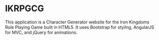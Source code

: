 IKRPGCG
=======

This application is a Character Generator website for the Iron Kingdoms Role Playing Game built in HTML5. It uses Bootstrap for styilng, AngularJS for MVC, and jQuery for animations.
